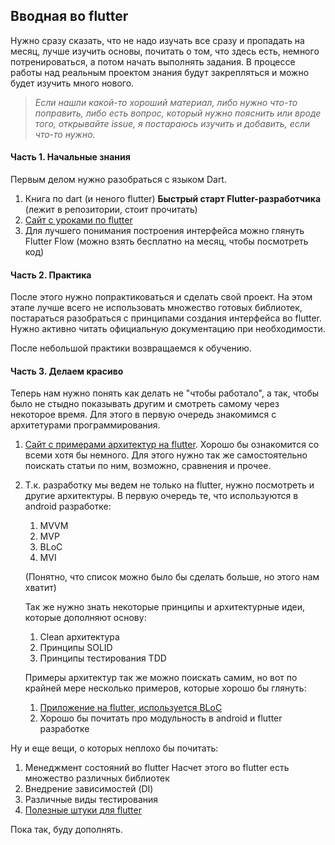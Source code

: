 ## Вводная во flutter

Нужно сразу сказать, что не надо изучать все сразу и пропадать на месяц, лучше изучить основы, почитать о том, что здесь есть, немного потренироваться, а потом начать выполнять задания. В процессе работы над реальным проектом знания будут закрепляться и можно будет изучить много нового.

> *Если нашли какой-то хороший материал, либо нужно что-то поправить, либо есть вопрос, который нужно пояснить или вроде того, открывайте issue, я постараюсь изучить и добавить, если что-то нужно.*

#### Часть 1. Начальные знания

Первым делом нужно разобраться с языком Dart.

1. Книга по dart (и неного flutter)
   **Быстрый старт Flutter-разработчика**
   (лежит в репозитории, стоит прочитать)
2. [Сайт с уроками по flutter](https://flutter.su/)
3. Для лучшего понимания построения интерфейса можно глянуть Flutter Flow (можно взять бесплатно на месяц, чтобы посмотреть код)

#### Часть 2. Практика

После этого нужно попрактиковаться и сделать свой проект. На этом этапе лучше всего не использовать множество готовых библиотек, постараться разобраться с принципами создания интерфейса во flutter. Нужно активно читать официальную документацию при необходимости.

После небольшой практики возвращаемся к обучению.

#### Часть 3. Делаем красиво

Теперь нам нужно понять как делать не "чтобы работало", а так, чтобы было не стыдно показывать другим и смотреть самому через некоторое время. Для этого в первую очередь знакомимся с архитетурами программирования.

1. [Сайт с примерами архитектур на flutter](https://fluttersamples.com/).
   Хорошо бы ознакомится со всеми хотя бы немного. Для этого нужно так же самостоятельно поискать статьи по ним, возможно, сравнения и прочее.

2. Т.к. разработку мы ведем не только на flutter, нужно посмотреть и другие архитектуры. В первую очередь те, что используются в android разработке: 

   1. MVVM
   2. MVP
   3. BLoC
   4. MVI

   (Понятно, что список можно было бы сделать больше, но этого нам хватит)

   Так же нужно знать некоторые принципы и архитектурные идеи, которые дополняют основу:

   1. Clean архитектура
   2. Принципы SOLID
   3. Принципы тестирования TDD

   Примеры архитектур так же можно поискать самим, но вот по крайней мере несколько примеров, которые хорошо бы глянуть:

   1. [Приложение на flutter, используется BLoC](https://github.com/KhoaSuperman/findseat)
   2. Хорошо бы почитать про модульность в android и flutter разработке

Ну и еще вещи, о которых неплохо бы почитать:

1. Менеджмент состояний во flutter
   Насчет этого во flutter есть множество различных библиотек
2. Внедрение зависимостей (DI)
3. Различные виды тестирования
4. [Полезные штуки для flutter](https://github.com/Solido/awesome-flutter)

Пока так, буду дополнять.
